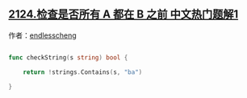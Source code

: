 ## [2124.检查是否所有 A 都在 B 之前 中文热门题解1](https://leetcode.cn/problems/check-if-all-as-appears-before-all-bs/solutions/100000/jian-ji-xie-fa-bu-chu-xian-ba-ji-ke-by-e-0ka0)

作者：[endlesscheng](https://leetcode.cn/u/endlesscheng)
```go
func checkString(s string) bool {
	return !strings.Contains(s, "ba")
}
```